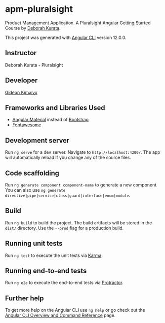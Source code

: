 # apm-pluralsight

Product Management Application. A Pluralsight Angular Getting Started Course by [Deborah Kurata](https://github.com/DeborahK).

This project was generated with [Angular CLI](https://github.com/angular/angular-cli) version 12.0.0.

## Instructor
Deborah Kurata - Pluralsight

## Developer
[Gideon Kimaiyo](https://github.com/gdkimaiyo)

## Frameworks and Libraries Used
- [Angular Material](https://material.angular.io/) instead of [Bootstrap](https://getbootstrap.com/)
- [Fontawesome](https://fontawesome.com/)

## Development server

Run `ng serve` for a dev server. Navigate to `http://localhost:4200/`. The app will automatically reload if you change any of the source files.

## Code scaffolding

Run `ng generate component component-name` to generate a new component. You can also use `ng generate directive|pipe|service|class|guard|interface|enum|module`.

## Build

Run `ng build` to build the project. The build artifacts will be stored in the `dist/` directory. Use the `--prod` flag for a production build.

## Running unit tests

Run `ng test` to execute the unit tests via [Karma](https://karma-runner.github.io).

## Running end-to-end tests

Run `ng e2e` to execute the end-to-end tests via [Protractor](http://www.protractortest.org/).

## Further help

To get more help on the Angular CLI use `ng help` or go check out the [Angular CLI Overview and Command Reference](https://angular.io/cli) page.
